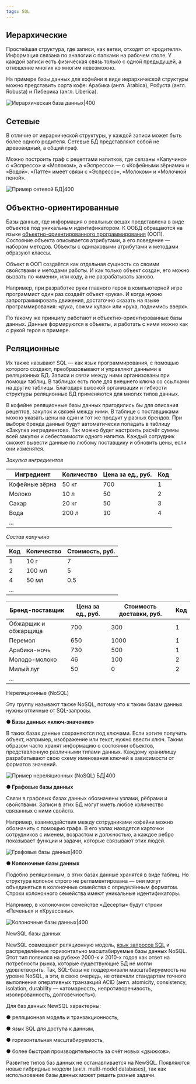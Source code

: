 ```yaml
---
tags: SQL
--- 
```

## Иерархические

Простейшая структура, где записи, как ветви, отходят от «родителя». Информация связана по аналогии с папками на рабочем столе. У каждой записи есть физическая связь только с одной предыдущей, а отношение многих ко многим невозможно.

На примере базы данных для кофейни в виде иерархической структуры можно представить сорта кофе: Арабика (англ. Arabica), Робуста (англ. Robusta) и Либерика (англ. Liberica).

![Иерархическая база данных|400](https://avatars.mds.yandex.net/get-lpc/1368426/6c970d56-901a-4423-a480-097ae9578f5b/width_1280_q70)

## Сетевые

В отличие от иерархической структуры, у каждой записи может быть более одного родителя. Сетевые БД представляют собой не древовидный, а общий граф.

Можно построить граф с рецептами напитков, где связаны «Капучино» с «Эспрессо» и «Молоком», а «Эспрессо» — с «Кофейными зёрнами» и «Водой». «Латте» имеет связи с «Эспрессо», «Молоком» и «Молочной пеной».

![Пример сетевой БД|400](https://avatars.mds.yandex.net/get-lpc/1220100/480e298a-44bb-4a26-89ae-ec242d2f8c1f/width_1280_q70)

## Объектно-ориентированные

Базы данных, где информация о реальных вещах представлена в виде объектов под уникальным идентификатором. К ООБД обращаются на языке [объектно-ориентированного программирования](https://practicum.yandex.ru/blog/obektno-orientirovannoe-programmirovanie/) (ООП). Состояние объекта описывается атрибутами, а его поведение — набором методов. Объекты с одинаковыми атрибутами и методами образуют классы.

Объект в ООП создаётся как отдельная сущность со своими свойствами и методами работы. И как только объект создан, его можно вызвать по «имени», или коду, а не разрабатывать заново.

Например, при разработке руки главного героя в компьютерной игре программист один раз создаёт объект «рука». И когда нужно запрограммировать движения, достаточно сказать на языке программирования: «рука, сожми кулак» или «рука, поднимись вверх».

По такому же принципу работают и объектно-ориентированные базы данных. Данные формируются в объекты, и работать с ними можно как с рукой героя в примере.

## Реляционные

Их также называют SQL — как язык программирования, с помощью которого создают, преобразовывают и управляют данными в реляционных БД. Записи и связи между ними организованы при помощи таблиц. В таблицах есть поле для внешнего ключа со ссылками на другие таблицы. Благодаря высокой организации и гибкости структуры реляционные БД применяются для многих типов данных.

В кофейне реляционные базы данных пригодились бы для описания рецептов, закупок и связей между ними. В таблице с поставщиками можно указать цены на один и тот же продукт у разных брендов. При выборе бренда данные будут автоматически попадать в таблицу «Закупка ингредиентов». Так можно будет настроить расчёт суммы всей закупки и себестоимости одного напитка. Каждый сотрудник сможет вывести данные по любому поставщику и обновить цены, если они изменятся.

_Закупка ингредиентов_  

| Ингредиент     | Количество | Цена за ед., руб. | Код |
| -------------- | ---------- | ----------------- | --- |
| Кофейные зёрна | 50 кг      | 700               | 1   |
| Молоко         | 10 л       | 50                | 2   |
| Сахар          | 20 кг      | 50                | 3   |
| Вода           | 200 л      | 10                | 4   |
| ...            |            |                   |     |

_Состав капучино_  

|Код|Количество|Стоимость, руб.|
|---|---|---|
|1|10 г|7|
|2|100 мл|5|
|4|50 мл|0.5|
|...|||

|Бренд-поставщик|Цена за ед., руб.|Стоимость доставки, руб.|Код|
|---|---|---|---|
|Обжарщик и обжарщица|700|300|1|
|Перемол|650|1000|1|
|Арабика-ночь|730|500|1|
|Молодо-молоко|46|100|2|
|Милый луг|50|0|2|
|...||||

Нереляционные (NoSQL)

Эту группу называют также NoSQL, потому что к таким базам данных нужны отличные от SQL-запросы.

**● Базы данных «ключ-значение»**

В таких базах данные сохраняются под ключами. Если хотите получить объект, например, изображение или текст, нужно ввести ключ. Таким образом часто хранят информацию о состоянии объектов, представленную различными типами данных. Каждому хранилищу разрабатывают свою схему именования ключей в зависимости от форматов значений.

![Пример нереляционных (NoSQL) БД|400](https://avatars.mds.yandex.net/get-lpc/1520633/0103b98c-6f79-4c2f-afaa-6ce991e28329/width_1280_q70)

**● Графовые базы данных**

Связи в графовых базах данных обозначены узлами, рёбрами и свойствами. Записи в этих БД могут иметь любое количество связанных с ними свойств.

Например, взаимодействия между сотрудниками кофейни можно обозначить с помощью графа. В его узлах находятся карточки сотрудников с именем, возрастом и должностью, а каждое ребро показывает функции и задачи, которые связывают этих людей.

![Графовые базы данных|400](https://avatars.mds.yandex.net/get-lpc/1527204/a5d06de6-2358-4d69-a15f-1c23a35ca3aa/width_1280_q70)

**● Колоночные базы данных**

Подобно реляционным, в этих базах данные хранятся в виде таблиц. Но структура колонок строго не регламентирована — они могут объединяться в колоночные семейства с определённым форматом. Строки колоночного семейства имеют уникальные идентификаторы.

Например, в колоночном семействе «Десерты» будут строки «Печенье» и «Круассаны».

![Колоночные базы данных|400](https://avatars.mds.yandex.net/get-lpc/1527204/630fad15-f0aa-4205-8908-32175226ddb3/width_1280_q70)

NewSQL базы данных

NewSQL совмещают реляционную модель, [язык запросов SQL](https://practicum.yandex.ru/blog/chto-takoe-sql/) и распределённые горизонтально масштабируемые базы данных NoSQL. Этот тип появился на рубеже 2000-х и 2010-х годов как ответ на потребности рынка, которые существующие БД не могли удовлетворить. Так, SQL-базы не поддерживали масштабируемость на уровне NoSQL, а эти, в свою очередь, не отвечали стандартам точного выполнения оперативных транзакций ACID (англ. atomicity, consistency, isolation, durability — «атомарность, непротиворечивость, изолированность, долговечность»).

Для баз данных NewSQL характерны:

● реляционная модель и транзакционность,

● язык SQL для доступа к данным,

● горизонтальная масштабируемость,

● более быстрая производительность за счёт новых «движков».

Развитие типов баз данных не останавливается на NewSQL. Появляются новые гибридные модели (англ. multi-model databases), так как использование базы данных может решить разные задачи.
